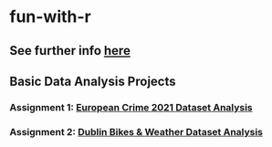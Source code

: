 # fun-with-r

## See further info [here](https://conorheffron.github.io/fun-with-r/)

## Basic Data Analysis Projects 

### Assignment 1: [European Crime 2021 Dataset Analysis](https://conorheffron.github.io/fun-with-r/assignment-1/assignment-1.html)
### Assignment 2: [Dublin Bikes & Weather Dataset Analysis](https://conorheffron.github.io/fun-with-r/assignment-2/assignment-2.html)
